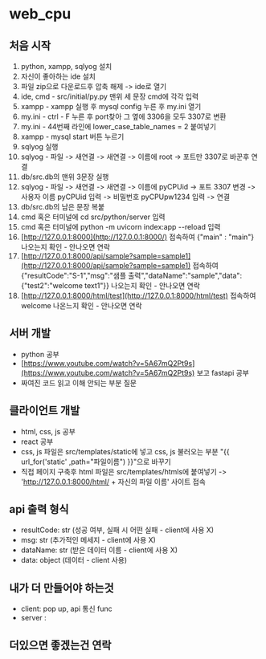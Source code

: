 # web_cpu

## 처음 시작
1. python, xampp, sqlyog 설치
2. 자신이 좋아하는 ide 설치
3. 파일 zip으로 다운로드후 압축 해제 -> ide로 열기
4. ide, cmd - src/initial/py.py 맨위 세 문장 cmd에 각각 입력
5. xampp - xampp 실행 후 mysql config 누른 후 my.ini 열기
6. my.ini - ctrl - F 누른 후 port찾아 그 옆에 3306을 모두 3307로 변환
7. my.ini - 44번째 라인에 lower_case_table_names = 2 붙여넣기
8. xampp - mysql start 버튼 누르기
9. sqlyog 실행
10. sqlyog - 파일 -> 새연결 -> 새연결 -> 이름에 root -> 포트만 3307로 바꾼후 연결
11. db/src.db의 맨위 3문장 실행
12. sqlyog - 파일 -> 새연결 -> 새연결 -> 이름에 pyCPUid -> 포트 3307 변경 -> 사용자 이름 pyCPUid 입력 -> 비밀번호 pyCPUpw1234 입력 -> 연결
13. db/src.db의 남은 문장 복붙
14. cmd 혹은 터미널에 cd src/python/server 입력
15. cmd 혹은 터미널에 python -m uvicorn index:app --reload 입력
16. [http://127.0.0.1:8000](http://127.0.0.1:8000/) 접속하여 {"main" : "main"} 나오는지 확인 - 안나오면 연락
17. [http://127.0.0.1:8000/api/sample?sample=sample1](http://127.0.0.1:8000/api/sample?sample=sample1) 접속하여 {"resultCode":"S-1","msg":"샘플 출력","dataName":"sample","data":{"test2":"welcome text1"}} 나오는지 확인 - 안나오면 연락
18. [http://127.0.0.1:8000/html/test](http://127.0.0.1:8000/html/test) 접속하여 welcome 나온느지 확인 - 안나오면 연락


## 서버 개발
 - python 공부
 - [https://www.youtube.com/watch?v=5A67mQ2Pt9s](https://www.youtube.com/watch?v=5A67mQ2Pt9s) 보고 fastapi 공부
 - 짜여진 코드 읽고 이해 안되는 부분 질문

## 클라이언트 개발
 - html, css, js 공부
 - react 공부
 - css, js 파일은 src/templates/static에 넣고 css, js 불러오는 부분 "{{ url_for('static' ,path="파일이름") }}"으로 바꾸기
 - 직접 페이지 구축후 html 파일은 src/templates/htmls에 붙여넣기 -> 'http://127.0.0.1:8000/html/ + 자신의 파일 이름' 사이트 접속
 

## api 출력 형식
 - resultCode: str  (성공 여부, 실패 시 어떤 실패 - client에 사용 X)
 - msg: str         (추가적인 메세지 - client에 사용 X)
 - dataName: str    (받은 데이터 이름 - client에 사용 X)
 - data: object     (데이터 - client 사용)

## 내가 더 만들어야 하는것
 - client: pop up, api 통신 func
 - server : 

## 더있으면 좋겠는건 연락